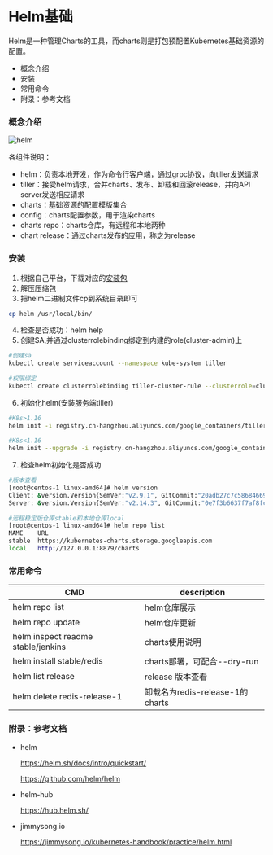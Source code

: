 # Helm基础

Helm是一种管理Charts的工具，而charts则是打包预配置Kubernetes基础资源的配置。

- 概念介绍
- 安装
- 常用命令
- 附录：参考文档

### 概念介绍

![helm](https://github.com/Aaron1989/CloudNativeNotes/blob/master/Kubernetes/26.Helm%E5%9F%BA%E7%A1%80/helm.png)


各组件说明：
* helm：负责本地开发，作为命令行客户端，通过grpc协议，向tiller发送请求
* tiller：接受helm请求，合并charts、发布、卸载和回滚release，并向API server发送相应请求
* charts：基础资源的配置模版集合
* config：charts配置参数，用于渲染charts
* charts repo：charts仓库，有远程和本地两种
* chart release：通过charts发布的应用，称之为release

### 安装

1) 根据自己平台，下载对应的[安装包](https://github.com/helm/helm/releases)
2) 解压压缩包
3) 把helm二进制文件cp到系统目录即可
```bash
cp helm /usr/local/bin/
```
4) 检查是否成功：helm help
5) 创建SA,并通过clusterrolebinding绑定到内建的role(cluster-admin)上
```bash
#创建sa
kubectl create serviceaccount --namespace kube-system tiller
    
#权限绑定        
kubectl create clusterrolebinding tiller-cluster-rule --clusterrole=cluster-admin --serviceaccount=kube-system:tiller

```

6) 初始化helm(安装服务端tiller)
```bash
#K8s>1.16
helm init -i registry.cn-hangzhou.aliyuncs.com/google_containers/tiller:v2.14.3 --stable-repo-url http://mirror.azure.cn/kubernetes/charts/ --service-account tiller --override spec.selector.matchLabels.'name'='tiller',spec.selector.matchLabels.'app'='helm' --output yaml | sed 's@apiVersion: extensions/v1beta1@apiVersion: apps/v1@' | kubectl apply -f -
    
#K8s<1.16
helm init --upgrade -i registry.cn-hangzhou.aliyuncs.com/google_containers/tiller:v2.12.2 --stable-repo-url https://kubernetes.oss-cn-hangzhou.aliyuncs.com/charts

```

7) 检查helm初始化是否成功
```bash
#版本查看
[root@centos-1 linux-amd64]# helm version
Client: &version.Version{SemVer:"v2.9.1", GitCommit:"20adb27c7c5868466912eebdf6664e7390ebe710", GitTreeState:"clean"}
Server: &version.Version{SemVer:"v2.14.3", GitCommit:"0e7f3b6637f7af8fcfddb3d2941fcc7cbebb0085", GitTreeState:"clean"}
    
#远程稳定版仓库stable和本地仓库local
[root@centos-1 linux-amd64]# helm repo list
NAME  	URL                                             
stable	https://kubernetes-charts.storage.googleapis.com
local 	http://127.0.0.1:8879/charts    
```

### 常用命令

CMD | description
---- | ----- 
helm repo list | helm仓库展示
helm repo update | helm仓库更新
helm inspect readme stable/jenkins | charts使用说明
helm install stable/redis | charts部署，可配合--dry-run
helm list release | release 版本查看
helm delete  redis-release-1 | 卸载名为redis-release-1的charts
### 附录：参考文档

* helm
    
    https://helm.sh/docs/intro/quickstart/
    
    https://github.com/helm/helm

* helm-hub

    https://hub.helm.sh/

* jimmysong.io

    https://jimmysong.io/kubernetes-handbook/practice/helm.html